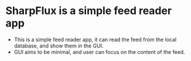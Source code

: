 # SharpFlux is a simple feed reader app

- This is a simple feed reader app, it can read the feed from the local database, and show them in the GUI.
- GUI aims to be minimal, and user can focus on the content of the feed.